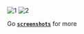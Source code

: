 ![1](https://github.com/ravindusenavirathna/Supply-Chain-Expert-System/blob/6e55187ec62359cdcc71d24364903e7ff57312d4/screenshots/Screenshot%202024-12-05%20184957.png)
![2](https://github.com/ravindusenavirathna/Supply-Chain-Expert-System/blob/6e55187ec62359cdcc71d24364903e7ff57312d4/screenshots/Screenshot%202024-12-05%20185026.png)

Go [**`screenshots`**](https://github.com/ravindusenavirathna/Supply-Chain-Expert-System/tree/6e55187ec62359cdcc71d24364903e7ff57312d4/screenshots) for more
